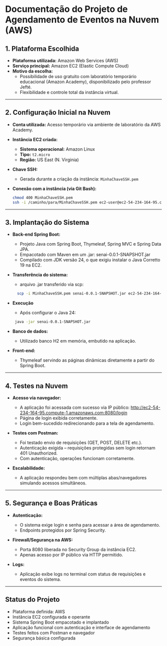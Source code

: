 # Documentação do Projeto de Agendamento de Eventos na Nuvem (AWS)

## 1. Plataforma Escolhida

- **Plataforma utilizada:** Amazon Web Services (AWS)
- **Serviço principal:** Amazon EC2 (Elastic Compute Cloud)
- **Motivo da escolha:**
    - Possibilidade de uso gratuito com laboratório temporário educacional (Amazon Academy), disponibilizado pelo professor Jefté.
    - Flexibilidade e controle total da instância virtual.

---

## 2. Configuração Inicial na Nuvem

- **Conta utilizada:** Acesso temporário via ambiente de laboratório da AWS Academy.
- **Instância EC2 criada:**
    - **Sistema operacional:** Amazon Linux
    - **Tipo:** `t2.micro`
    - **Região:** US East (N. Virginia)

- **Chave SSH:**
    - Gerada durante a criação da instância: `MinhaChaveSSH.pem`

- **Conexão com a instância (via Git Bash):**
  ```bash
  chmod 400 MinhaChaveSSH.pem
  ssh -i /caminho/para/MinhaChaveSSH.pem ec2-user@ec2-54-234-164-95.compute-1.amazonaws.com

---
## 3. Implantação do Sistema

- **Back-end Spring Boot:**
    -   Projeto Java com Spring Boot, Thymeleaf, Spring MVC e Spring Data JPA.
    -   Empacotado com Maven em um .jar: senai-0.0.1-SNAPSHOT.jar
    - Compilado com JDK versão 24, o que exigiu instalar o Java Corretto 19 na EC2.

- **Transferência do sistema:**
    - arquivo .jar transferido via scp:
  ```bash
    scp -i MinhaChaveSSH.pem senai-0.0.1-SNAPSHOT.jar ec2-54-234-164-95.compute-1.amazonaws.com

- **Execução**
    - Após configurar o Java 24: 
     ```bash
      java -jar senai-0.0.1-SNAPSHOT.jar

- **Banco de dados:**
    - Utilizado banco H2 em memória, embutido na aplicação.
- **Front-end:**
    - Thymeleaf servindo as páginas dinâmicas diretamente a partir do Spring Boot.
---

## 4. Testes na Nuvem

-   **Acesso via navegador:**
    - A aplicação foi acessada com sucesso via IP público:
      http://ec2-54-234-164-95.compute-1.amazonaws.com:8080/login
    - Página de login exibida corretamente.
    - Login bem-sucedido redirecionando para a tela de agendamento.

-   **Testes com Postman:**
    - Foi testado envio de requisições (GET, POST, DELETE etc.).
    - Autenticação exigida – requisições protegidas sem login retornam 401 Unauthorized.
    - Com autenticação, operações funcionam corretamente.

-   **Escalabilidade:**
    - A aplicação respondeu bem com múltiplas abas/navegadores simulando acessos simultâneos.
---
## 5. Segurança e Boas Práticas

- **Autenticação:**
    - O sistema exige login e senha para acessar a área de agendamento.
    - Endpoints protegidos por Spring Security.

-   **Firewall/Segurança na AWS:**
    - Porta 8080 liberada no Security Group da instância EC2.
    - Apenas acesso por IP público via HTTP permitido.

- **Logs:**
    - Aplicação exibe logs no terminal com status de requisições e eventos do sistema.
---
## Status do Projeto

-   Plataforma definida: AWS
-   Instância EC2 configurada e operante
-   Sistema Spring Boot empacotado e implantado
-   Aplicação funcional com autenticação e interface de agendamento
-   Testes feitos com Postman e navegador
- Segurança básica configurada
